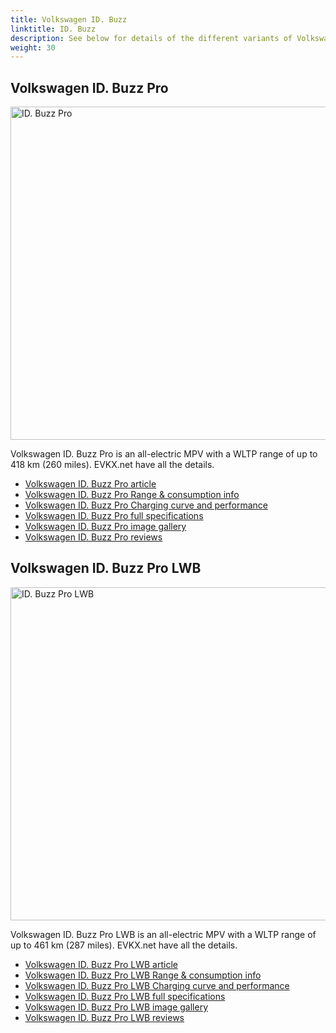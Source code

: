 ```yaml
---
title: Volkswagen ID. Buzz
linktitle: ID. Buzz
description: See below for details of the different variants of Volkswagen ID. Buzz
weight: 30
---
```

## Volkswagen ID. Buzz Pro

<a href="/models/volkswagen/id._buzz/id._buzz_pro/"><img src="https://media.evkx.net/multimedia/models/volkswagen/id._buzz/id._buzz_pro/main_1_st.jpg" width="800" height="533" alt="ID. Buzz Pro" ></a>

Volkswagen ID. Buzz Pro is an all-electric MPV with a WLTP range of up to 418 km (260 miles). EVKX.net have all the details. 

- [Volkswagen ID. Buzz Pro article](/models/volkswagen/id._buzz/id._buzz_pro/)
- [Volkswagen ID. Buzz Pro Range & consumption info](/models/volkswagen/id._buzz/id._buzz_pro//rangeandconsumption)
- [Volkswagen ID. Buzz Pro Charging curve and performance](/models/volkswagen/id._buzz/id._buzz_pro//chargingcurve)
- [Volkswagen ID. Buzz Pro full specifications](/models/volkswagen/id._buzz/id._buzz_pro//specifications)
- [Volkswagen ID. Buzz Pro image gallery](/models/volkswagen/id._buzz/id._buzz_pro//gallery)
- [Volkswagen ID. Buzz Pro reviews](/models/volkswagen/id._buzz/id._buzz_pro//reviews)

## Volkswagen ID. Buzz Pro LWB

<a href="/models/volkswagen/id._buzz/id._buzz_pro_lwb/"><img src="https://media.evkx.net/multimedia/models/volkswagen/id._buzz/id._buzz_pro_lwb/main_1_st.jpg" width="800" height="533" alt="ID. Buzz Pro LWB" ></a>

Volkswagen ID. Buzz Pro LWB is an all-electric MPV with a WLTP range of up to 461 km (287 miles). EVKX.net have all the details. 

- [Volkswagen ID. Buzz Pro LWB article](/models/volkswagen/id._buzz/id._buzz_pro_lwb/)
- [Volkswagen ID. Buzz Pro LWB Range & consumption info](/models/volkswagen/id._buzz/id._buzz_pro_lwb//rangeandconsumption)
- [Volkswagen ID. Buzz Pro LWB Charging curve and performance](/models/volkswagen/id._buzz/id._buzz_pro_lwb//chargingcurve)
- [Volkswagen ID. Buzz Pro LWB full specifications](/models/volkswagen/id._buzz/id._buzz_pro_lwb//specifications)
- [Volkswagen ID. Buzz Pro LWB image gallery](/models/volkswagen/id._buzz/id._buzz_pro_lwb//gallery)
- [Volkswagen ID. Buzz Pro LWB reviews](/models/volkswagen/id._buzz/id._buzz_pro_lwb//reviews)

